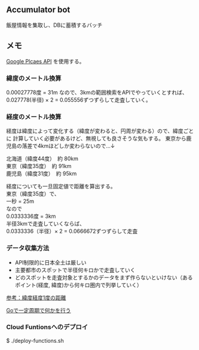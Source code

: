 ## Accumulator bot

飯屋情報を集取し、DBに蓄積するバッチ

## メモ

[Google Plcaes API](https://developers.google.com/places/web-service/search) を使用する。

### 緯度のメートル換算

0.00027778度 = 31m
なので、3kmの範囲検索をAPIでやっていくとすれば、  
0.027778(半径) × 2 = 0.055556ずつずらして走査していく。

### 経度のメートル換算
経度は緯度によって変化する（緯度が変わると、円周が変わる）ので、緯度ごとに
計算していく必要があるけど、無視しても良さそうな気もする。
東京から鹿児島の落差で4kmほどしか変わらないので...↓

北海道（緯度44度）　約 80km  
東京（緯度35度）　約 91km  
鹿児島（緯度31度）　約 95km  

経度についても一旦固定値で距離を算出する。  
東京（緯度35度）で、  
一秒 = 25m  
なので  
0.0333336度 = 3km  
半径3kmで走査していくならば、  
0.0333336（半径）× 2 = 0.0666672ずつずらして走査


### データ収集方法

- API制限的に日本全土は厳しい
- 主要都市のスポットで半径何キロかで走査していく
- どのスポットを走査対象とするかのデータをまず作らないといけない（あるポイント(経度, 緯度)から何キロ圏内で列挙していく）


[参考：緯度経度1度の距離](http://mononofu.hatenablog.com/entry/20090324/1237894846)

[Goで一定周期で何かを行う](https://qiita.com/ruiu/items/1ea0c72088ad8f2b841e)


### Cloud Funtionsへのデプロイ
$ ./deploy-functions.sh